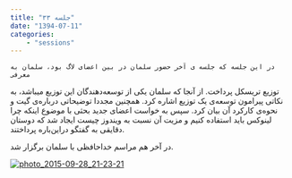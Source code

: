 ```yaml
---
title: "جلسه ۳۳"
date: "1394-07-11"
categories:
    - "sessions"
---
```

    در این جلسه که جلسه ی آخر حضور سلمان در بین اعضای لاگ بود، سلمان به معرفی
توزیع تریسکل پرداخت. از آنجا که سلمان یکی از توسعه‌دهندگان این توزیع میباشد،
به نکاتی پیرامون توسعه‌ی یک توزیع اشاره کرد. همچنین مجددا توضیحاتی درباره‌ی
گیت و نحوه‌ی کارکرد آن بیان کرد. سپس به خواست اعضای جدید بحثی با موضوع اینکه
چرا لینوکس باید استفاده کنیم و مزیت آن نسبت به ویندوز چیست ایجاد شد که دوستان
دقایقی به گفتگو دراین‌باره پرداختند.

در آخر هم مراسم خداحافظی با سلمان برگزار شد.

[![photo_2015-09-28_21-23-21](../../img/8fe79060-fdbb-11e6-86dd-a088b4d860141488289269.6408424.jpg)](img/8fe79060-fdbb-11e6-86dd-a088b4d860141488289269.6408424.jpg)
